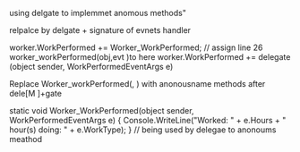 using delgate to implemmet anomous methods"

relpalce by delgate + signature of evnets handler

worker.WorkPerformed += Worker_WorkPerformed;
            // assign line 26 worker_workPerformed(obj,evt )to here
            worker.WorkPerformed += delegate (object sender, WorkPerformedEventArgs e)
           
Replace  Worker_workPerformed(, ) with anonousname methods after dele[M ]+gate

static void Worker_WorkPerformed(object sender, WorkPerformedEventArgs e)
       {
           Console.WriteLine("Worked: " + e.Hours + " hour(s) doing: " + e.WorkType);
       }  // being used by delegae to anonoums meathod

